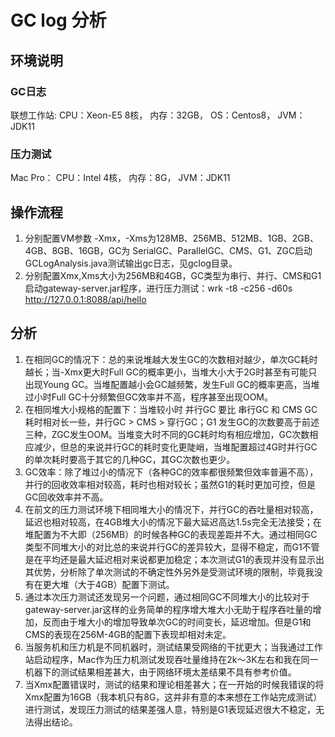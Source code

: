 # GC log 分析
## 环境说明
### GC日志
联想工作站:
CPU：Xeon-E5 8核，
内存：32GB，
OS：Centos8，
JVM：JDK11
### 压力测试
Mac Pro：
CPU：Intel 4核，
内存：8G，
JVM：JDK11
## 操作流程
1. 分别配置VM参数 -Xmx，-Xms为128MB、256MB、512MB、1GB、2GB、4GB、8GB、16GB，GC为 SerialGC、ParallelGC、CMS、G1、ZGC启动GCLogAnalysis.java测试输出gc日志，见gclog目录。
2. 分别配置Xmx,Xms大小为256MB和4GB，GC类型为串行、并行、CMS和G1启动gateway-server.jar程序，进行压力测试：wrk -t8 -c256 -d60s http://127.0.0.1:8088/api/hello
## 分析
1. 在相同GC的情况下：总的来说堆越大发生GC的次数相对越少，单次GC耗时越长；当-Xmx更大时Full GC的概率更小，当堆大小大于2G时甚至有可能只出现Young GC。当堆配置越小会GC越频繁，发生Full GC的概率更高，当堆过小时Full GC十分频繁但GC效率并不高，程序甚至出现OOM。
2. 在相同堆大小规格的配置下：当堆较小时 并行GC 要比 串行GC 和 CMS GC 耗时相对长一些，并行GC > CMS > 穿行GC；G1 发生GC的次数要高于前述三种，ZGC发生OOM。当堆变大时不同的GC耗时均有相应增加，GC次数相应减少，但总的来说并行GC的耗时变化更陡峭，当堆配置超过4G时并行GC的单次耗时要高于其它的几种GC，其GC次数也更少。
3. GC效率：除了堆过小的情况下（各种GC的效率都很频繁但效率普遍不高），并行的回收效率相对较高，耗时也相对较长；虽然G1的耗时更加可控，但是GC回收效率并不高。
4. 在前文的压力测试环境下相同堆大小的情况下，并行GC的吞吐量相对较高，延迟也相对较高，在4GB堆大小的情况下最大延迟高达1.5s完全无法接受；在堆配置为不大即（256MB）的时候各种GC的表现差距并不大。通过相同GC类型不同堆大小的对比总的来说并行GC的差异较大，显得不稳定，而G1不管是在平均还是最大延迟相对来说都更加稳定；本次测试G1的表现并没有显示出其优势，分析除了单次测试的不确定性外另外是受测试环境的限制，毕竟我没有在更大堆（大于4GB）配置下测试。
5. 通过本次压力测试还发现另一个问题，通过相同GC不同堆大小的比较对于gateway-server.jar这样的业务简单的程序增大堆大小无助于程序吞吐量的增加，反而由于堆大小的增加导致单次GC的时间变长，延迟增加。但是G1和CMS的表现在256M-4GB的配置下表现却相对未定。
6. 当服务机和压力机是不同机器时，测试结果受网络的干扰更大；当我通过工作站启动程序，Mac作为压力机测试发现吞吐量维持在2k～3K左右和我在同一机器下的测试结果相差甚大，由于网络环境太差结果不具有参考价值。
7. 当Xmx配置错误时，测试的结果和理论相差甚大；在一开始的时候我错误的将Xmx配置为16GB（我本机只有8G，这并非有意的本来想在工作站完成测试）进行测试，发现压力测试的结果差强人意，特别是G1表现延迟很大不稳定，无法得出结论。
